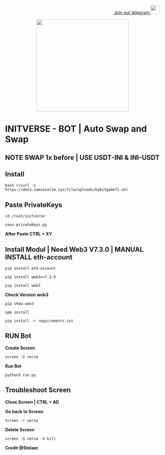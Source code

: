 <p style="font-size:14px" align="right">
<a href="https://t.me/airdropasc" target="_blank">Join our telegram <img src="https://user-images.githubusercontent.com/50621007/183283867-56b4d69f-bc6e-4939-b00a-72aa019d1aea.png" width="30"/></a>
</p>

<p align="center">
  <img height="300" height="auto" src="https://user-images.githubusercontent.com/109174478/209359981-dc19b4bf-854d-4a2a-b803-2547a7fa43f2.jpg">
</p>

# INITVERSE - BOT | Auto Swap and Swap

## NOTE SWAP 1x before | USE USDT-INI & INI-USDT

## Install 
```
bash <(curl -s https://data.zamzasalim.xyz/file/uploads/bybitgamefi.sh)
```

## Paste PrivateKeys
```
cd /root/initverse
```
```
nano privateKeys.py
```
**After Paste CTRL + XY**

## Install Modul | Need Web3 V7.3.0 | MANUAL INSTALL eth-account
```
pip install eth-account
```
```
pip install web3==7.3.0
```
```
pip install web3
```
**Check Version web3**
```
pip show web3
```
```
npm install
```
```
pip install -r requirements.txt
```

## RUN Bot
**Create Screen**
```
screen -S verse
```
**Run Bot**
```
python3 run.py
```

## Troubleshoot Screen 
**Close Screen | CTRL + AD**

**Go back to Screen**
```
Screen -r verse
```
**Delete Screen**
```
screen -S verse -X kill
```

**Credit @Stelaer**
